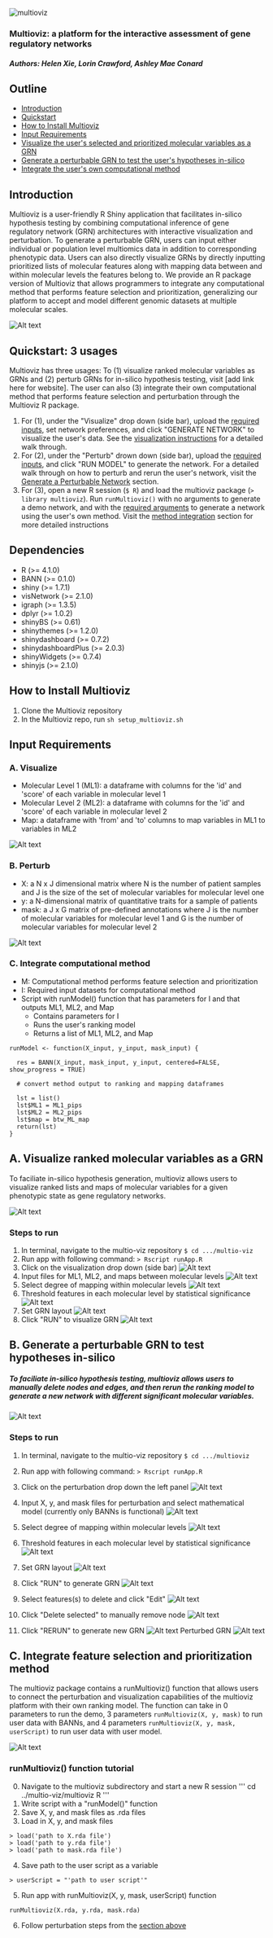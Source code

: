 <img
  src="./app/www/logo.png"
  alt="multioviz"
  title="Logo"
  style="display: inline-block; margin: 0 auto; max-width: 300px">

### Multioviz: a platform for the interactive assessment of gene regulatory networks
##### Authors: Helen Xie, Lorin Crawford, Ashley Mae Conard

## Outline
- [Introduction](#introduction)
- [Quickstart](#quickstart-3-usages)
- [How to Install Multioviz](#how-to-install-multioviz)
- [Input Requirements](#input-requirements)
- [Visualize the user's selected and prioritized molecular variables as a GRN](#a-visualize-ranked-molecular-variables-as-a-grn)
- [Generate a perturbable GRN to test the user's hypotheses in-silico](#b-generate-a-perturbable-grn-to-test-hypotheses-in-silico)
- [Integrate the user's own computational method](#c-integrate-feature-selection-and-prioritization-method)

## Introduction
Multioviz is a user-friendly R Shiny application that facilitates in-silico hypothesis testing by combining computational inference of gene regulatory network (GRN) architectures with interactive visualization and perturbation. To generate a perturbable GRN, users can input either individual or population level multiomics data in addition to corresponding phenotypic data. Users can also directly visualize GRNs by directly inputting prioritized lists of molecular features along with mapping data between and within molecular levels the features belong to. We provide an R package version of Multioviz that allows programmers to integrate any computational method that performs feature selection and prioritization, generalizing our platform to accept and model different genomic datasets at multiple molecular scales.

<img
  src="./app/readme/fig1.jpg"
  alt="Alt text"
  style="display: inline-block; margin: 0 auto; max-width: 300px">

## Quickstart: 3 usages
Multioviz has three usages: To (1) visualize ranked molecular variables as GRNs and (2) perturb GRNs for in-silico hypothesis testing, visit [add link here for website]. The user can also (3) integrate their own computational method that performs feature selection and perturbation through the Multioviz R package.

1. For (1), under the "Visualize" drop down (side bar), upload the [required inputs](#a-visualize), set network preferences, and click "GENERATE NETWORK" to visualize the user's data. See the [visualization instructions](#a-visualize-ranked-molecular-variables-as-a-grn) for a detailed walk through.
2. For (2), under the "Perturb" drown down (side bar), upload the [required inputs](#b-perturb), and click "RUN MODEL" to generate the network. For a detailed walk through on how to perturb and rerun the user's network, visit the [Generate a Perturbable Network](#b-generate-a-perturbable-grn-to-test-hypotheses-in-silico) section.
3. For (3), open a new R session (```$ R```) and load the multioviz package (```> library multioviz```). Run ```runMultioviz()``` with no arguments to generate a demo network, and with the [required arguments](#c-integrate-computational-method) to generate a network using the user's own method. Visit the [method integration](#c-integrate-feature-selection-and-prioritization-method) section for more detailed instructions


## Dependencies
- R (>= 4.1.0)
- BANN (>= 0.1.0)
- shiny (>= 1.7.1)
- visNetwork (>= 2.1.0)
- igraph (>= 1.3.5)
- dplyr (>= 1.0.2)
- shinyBS (>= 0.61)
- shinythemes (>= 1.2.0)
- shinydashboard (>= 0.7.2)
- shinydashboardPlus (>= 2.0.3)
- shinyWidgets (>= 0.7.4)
- shinyjs (>= 2.1.0)

## How to Install Multioviz
1. Clone the Multioviz repository
2. In the Multioviz repo, run ```sh setup_multioviz.sh```

## Input Requirements
### A. Visualize
- Molecular Level 1 (ML1): a dataframe with columns for the 'id' and 'score' of each variable in molecular level 1
- Molecular Level 2 (ML2): a dataframe with columns for the 'id' and 'score' of each variable in molecular level 2
- Map: a dataframe with 'from' and 'to' columns to map variables in ML1 to variables in ML2 

<img
  src="./app/www/example_data_viz.png"
  alt="Alt text"
  title="runModel example"
  style="display: inline-block; margin: 0 auto; max-width: 300px">

### B. Perturb
- X: a N x J dimensional matrix where N is the number of patient samples and J is the size of the set of molecular variables for molecular level one
- y: a N-dimensional matrix of quantitative traits for a sample of patients
- mask: a J x G matrix of pre-defined annotations where J is the number of molecular variables for molecular level 1 and G is the number of molecular variables for molecular level 2

<img
  src="./app/www/example_data_perturb.png"
  alt="Alt text"
  title="Model inputs"
  style="display: inline-block; margin: 0 auto; max-width: 300px">

### C. Integrate computational method
- M: Computational method performs feature selection and prioritization
- I: Required input datasets for computational method
- Script with runModel() function that has parameters for I and that outputs ML1, ML2, and Map
    - Contains parameters for I
    - Runs the user's ranking model
    - Returns a list of ML1, ML2, and Map

```
runModel <- function(X_input, y_input, mask_input) {

  res = BANN(X_input, mask_input, y_input, centered=FALSE, show_progress = TRUE)

  # convert method output to ranking and mapping dataframes 

  lst = list()
  lst$ML1 = ML1_pips
  lst$ML2 = ML2_pips
  lst$map = btw_ML_map
  return(lst)
}
```

## A. Visualize ranked molecular variables as a GRN
To faciliate in-silico hypothesis generation, multioviz allows users to visualize ranked lists and maps of molecular variables for a given phenotypic state as gene regulatory networks.

<img
  src="./app/readme/fig2.jpg"
  alt="Alt text"
  style="display: inline-block; margin: 0 auto; max-width: 300px">

### Steps to run
1. In terminal, navigate to the multio-viz repository ```$ cd .../multio-viz```
2. Run app with following command: ```> Rscript runApp.R```
3. Click on the visualization drop down (side bar)
<img
  src="./app/readme/viz1.png"
  alt="Alt text"
  style="display: inline-block; margin: 0 auto; max-width: 300px">
4. Input files for ML1, ML2, and maps between molecular levels
<img
  src="./app/readme/viz2.png"
  alt="Alt text"
  style="display: inline-block; margin: 0 auto; max-width: 300px">
5. Select degree of mapping within molecular levels
<img
  src="./app/readme/viz3.png"
  alt="Alt text"
  style="display: inline-block; margin: 0 auto; max-width: 300px">
6. Threshold features in each molecular level by statistical significance
<img
  src="./app/readme/viz4.png"
  alt="Alt text"
  style="display: inline-block; margin: 0 auto; max-width: 300px">
7. Set GRN layout
<img
  src="./app/readme/viz5.png"
  alt="Alt text"
  style="display: inline-block; margin: 0 auto; max-width: 300px">
8. Click "RUN" to visualize GRN
<img
  src="./app/readme/viz6.png"
  alt="Alt text"
  style="display: inline-block; margin: 0 auto; max-width: 300px">

## B. Generate a perturbable GRN to test hypotheses in-silico
##### To faciliate in-silico hypothesis testing, multioviz allows users to manually delete nodes and edges, and then rerun the ranking model to generate a new network with different significant molecular variables. 

<img
  src="./app/readme/fig3.jpg"
  alt="Alt text"
  style="display: inline-block; margin: 0 auto; max-width: 300px">

### Steps to run
1. In terminal, navigate to the multio-viz repository ```$ cd .../multioviz```
2. Run app with following command: ```> Rscript runApp.R```
3. Click on the perturbation drop down the left panel
<img
  src="./app/readme/p1.png"
  alt="Alt text"
  style="display: inline-block; margin: 0 auto; max-width: 300px">
4. Input X, y, and mask files for perturbation and select mathematical model (currently only BANNs is functional)
<img
  src="./app/readme/p2.png"
  alt="Alt text"
  style="display: inline-block; margin: 0 auto; max-width: 300px">
5. Select degree of mapping within molecular levels
<img
  src="./app/readme/p3.png"
  alt="Alt text"
  style="display: inline-block; margin: 0 auto; max-width: 300px">
6. Threshold features in each molecular level by statistical significance
<img
  src="./app/readme/p4.png"
  alt="Alt text"
  style="display: inline-block; margin: 0 auto; max-width: 300px">
7. Set GRN layout
<img
  src="./app/readme/p5.png"
  alt="Alt text"
  style="display: inline-block; margin: 0 auto; max-width: 300px">
8. Click "RUN" to generate GRN
<img
  src="./app/readme/p6.png"
  alt="Alt text"
  style="display: inline-block; margin: 0 auto; max-width: 300px">

9. Select features(s) to delete and click "Edit"
<img
  src="./app/readme/p7.png"
  alt="Alt text"
  style="display: inline-block; margin: 0 auto; max-width: 300px">

10. Click "Delete selected" to manually remove node
<img
  src="./app/readme/p8.png"
  alt="Alt text"
  style="display: inline-block; margin: 0 auto; max-width: 300px">

11. Click "RERUN" to generate new GRN
<img
  src="./app/readme/p9.png"
  alt="Alt text"
  style="display: inline-block; margin: 0 auto; max-width: 300px">
Perturbed GRN
<img
  src="./app/readme/p10.png"
  alt="Alt text"
  style="display: inline-block; margin: 0 auto; max-width: 300px">

## C. Integrate feature selection and prioritization method
The multioviz package contains a runMultioviz() function that allows users to connect the perturbation and visualization capabilities of the multioviz platform with their own ranking model. The function can take in 0 parameters to run the demo, 3 parameters ```runMultioviz(X, y, mask)``` to run user data with BANNs, and 4 parameters ```runMultioviz(X, y, mask, userScript)``` to run user data with user model.

<img
  src="./app/readme/ui_pkg.png"
  alt="Alt text"
  title="runModel() example"
  style="display: inline-block; margin: 0 auto; max-width: 300px">

### runMultioviz() function tutorial
0. Navigate to the multioviz subdirectory and start a new R session
'''
cd ../multio-viz/multioviz
R
'''
1. Write script with a "runModel()" function
2. Save X, y, and mask files as .rda files
3. Load in X, y, and mask files
```
> load('path to X.rda file')
> load('path to y.rda file')
> load('path to mask.rda file')
```
4. Save path to the user script as a variable
```
> userScript = "'path to user script'"
```
5. Run app with runMultioviz(X, y, mask, userScript) function
```
runMultioviz(X.rda, y.rda, mask.rda)
```
6. Follow perturbation steps from the [section above](#b-generate-a-perturbable-grn-to-test-hypotheses-in-silico)










